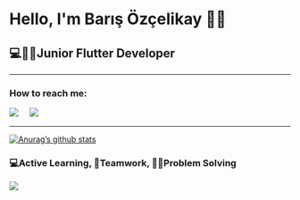 <h1>Hello, I'm Barış Özçelikay 🙋‍♂️</h1>
<h2>💻👨‍💻Junior Flutter Developer</h2>
<hr>

<h3>How to reach me:</h3>

<a href="https://www.linkedin.com/in/barisozcelikay/"><img src="https://img.shields.io/badge/linkedin-%230077B5.svg?&style=for-the-badge&logo=linkedin&logoColor=white" /></a>&nbsp;&nbsp;&nbsp;&nbsp;
<a href="mailto:ozcelikay.baris@gmail.com"><img src="https://img.shields.io/badge/gmail-%23D14836.svg?&style=for-the-badge&logo=gmail&logoColor=white" /></a>&nbsp;&nbsp;&nbsp;&nbsp;
<hr>


[![Anurag’s github stats](https://github-readme-stats.vercel.app/api?username=barisozcelikay)](https://github.com/barisozcelikay)

<h3>💻Active Learning, 🤝Teamwork, 👨‍💻Problem Solving</h3> 

 <p align='left'>
   <a href="#"><img src="https://visitor-badge.glitch.me/badge?page_id=barisozcelikay.barisozcelikay"></a>
 </p>
